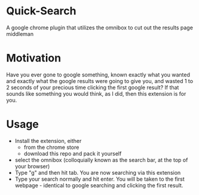 # Quick-Search
A google chrome plugin that utilizes the omnibox to cut out the results page middleman

# Motivation
Have you ever gone to google something, known exactly what you wanted and exactly what the google results were going to give you, and wasted 1 to 2 seconds of your precious time clicking the first google result?
If that sounds like something you would think, as I did, then this extension is for you.

# Usage
* Install the extension, either 
    * from the chrome store
    * download this repo and pack it yourself
* select the omnibox (colloquially known as the search bar, at the top of your browser)
* Type "g" and then hit tab. You are now searching via this extension
* Type your search normally and hit enter. You will be taken to the first webpage - identical to google searching and clicking the first result.
